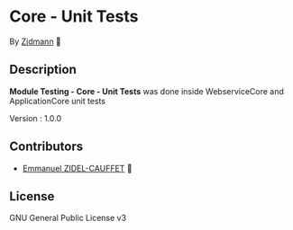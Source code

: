 # Core - Unit Tests

By [Zidmann](mailto:emmanuel.zidel@gmail.com) :bow: 

## Description

**Module Testing - Core - Unit Tests** was done inside WebserviceCore and ApplicationCore unit tests

Version : 1.0.0

## Contributors

* [Emmanuel ZIDEL-CAUFFET](mailto:emmanuel.zidel@gmail.com) :bow: 

## License

GNU General Public License v3
